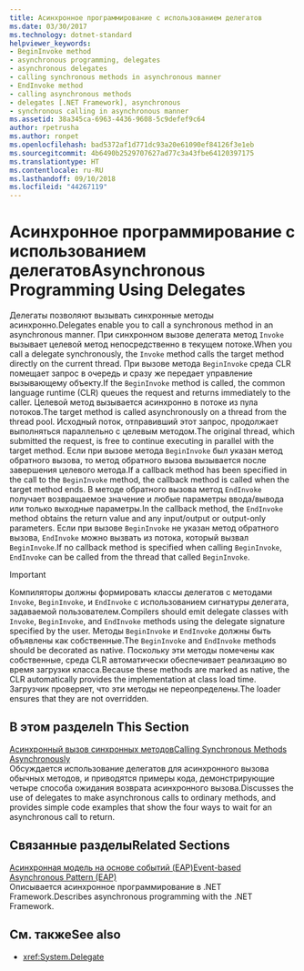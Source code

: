```yaml
---
title: Асинхронное программирование с использованием делегатов
ms.date: 03/30/2017
ms.technology: dotnet-standard
helpviewer_keywords:
- BeginInvoke method
- asynchronous programming, delegates
- asynchronous delegates
- calling synchronous methods in asynchronous manner
- EndInvoke method
- calling asynchronous methods
- delegates [.NET Framework], asynchronous
- synchronous calling in asynchronous manner
ms.assetid: 38a345ca-6963-4436-9608-5c9defef9c64
author: rpetrusha
ms.author: ronpet
ms.openlocfilehash: bad5372af1d771dc93a20e61090ef84126f3e1eb
ms.sourcegitcommit: 4b6490b2529707627ad77c3a43fbe64120397175
ms.translationtype: HT
ms.contentlocale: ru-RU
ms.lasthandoff: 09/10/2018
ms.locfileid: "44267119"
---
```

# <a name="asynchronous-programming-using-delegates"></a><span data-ttu-id="768d9-102">Асинхронное программирование с использованием делегатов</span><span class="sxs-lookup"><span data-stu-id="768d9-102">Asynchronous Programming Using Delegates</span></span>
<span data-ttu-id="768d9-103">Делегаты позволяют вызывать синхронные методы асинхронно.</span><span class="sxs-lookup"><span data-stu-id="768d9-103">Delegates enable you to call a synchronous method in an asynchronous manner.</span></span> <span data-ttu-id="768d9-104">При синхронном вызове делегата метод `Invoke` вызывает целевой метод непосредственно в текущем потоке.</span><span class="sxs-lookup"><span data-stu-id="768d9-104">When you call a delegate synchronously, the `Invoke` method calls the target method directly on the current thread.</span></span> <span data-ttu-id="768d9-105">При вызове метода `BeginInvoke` среда CLR помещает запрос в очередь и сразу же передает управление вызывающему объекту.</span><span class="sxs-lookup"><span data-stu-id="768d9-105">If the `BeginInvoke` method is called, the common language runtime (CLR) queues the request and returns immediately to the caller.</span></span> <span data-ttu-id="768d9-106">Целевой метод вызывается асинхронно в потоке из пула потоков.</span><span class="sxs-lookup"><span data-stu-id="768d9-106">The target method is called asynchronously on a thread from the thread pool.</span></span> <span data-ttu-id="768d9-107">Исходный поток, отправивший этот запрос, продолжает выполняться параллельно с целевым методом.</span><span class="sxs-lookup"><span data-stu-id="768d9-107">The original thread, which submitted the request, is free to continue executing in parallel with the target method.</span></span> <span data-ttu-id="768d9-108">Если при вызове метода `BeginInvoke` был указан метод обратного вызова, то метод обратного вызова вызывается после завершения целевого метода.</span><span class="sxs-lookup"><span data-stu-id="768d9-108">If a callback method has been specified in the call to the `BeginInvoke` method, the callback method is called when the target method ends.</span></span> <span data-ttu-id="768d9-109">В методе обратного вызова метод `EndInvoke` получает возвращаемое значение и любые параметры ввода/вывода или только выходные параметры.</span><span class="sxs-lookup"><span data-stu-id="768d9-109">In the callback method, the `EndInvoke` method obtains the return value and any input/output or output-only parameters.</span></span> <span data-ttu-id="768d9-110">Если при вызове `BeginInvoke` не указан метод обратного вызова, `EndInvoke` можно вызвать из потока, который вызвал `BeginInvoke`.</span><span class="sxs-lookup"><span data-stu-id="768d9-110">If no callback method is specified when calling `BeginInvoke`, `EndInvoke` can be called from the thread that called `BeginInvoke`.</span></span>  
  
> [!IMPORTANT]
>  <span data-ttu-id="768d9-111">Компиляторы должны формировать классы делегатов с методами `Invoke`, `BeginInvoke`, и `EndInvoke` с использованием сигнатуры делегата, задаваемой пользователем.</span><span class="sxs-lookup"><span data-stu-id="768d9-111">Compilers should emit delegate classes with `Invoke`, `BeginInvoke`, and `EndInvoke` methods using the delegate signature specified by the user.</span></span> <span data-ttu-id="768d9-112">Методы `BeginInvoke` и `EndInvoke` должны быть объявлены как собственные.</span><span class="sxs-lookup"><span data-stu-id="768d9-112">The `BeginInvoke` and `EndInvoke` methods should be decorated as native.</span></span> <span data-ttu-id="768d9-113">Поскольку эти методы помечены как собственные, среда CLR автоматически обеспечивает реализацию во время загрузки класса.</span><span class="sxs-lookup"><span data-stu-id="768d9-113">Because these methods are marked as native, the CLR automatically provides the implementation at class load time.</span></span> <span data-ttu-id="768d9-114">Загрузчик проверяет, что эти методы не переопределены.</span><span class="sxs-lookup"><span data-stu-id="768d9-114">The loader ensures that they are not overridden.</span></span>  
  
## <a name="in-this-section"></a><span data-ttu-id="768d9-115">В этом разделе</span><span class="sxs-lookup"><span data-stu-id="768d9-115">In This Section</span></span>  
 [<span data-ttu-id="768d9-116">Асинхронный вызов синхронных методов</span><span class="sxs-lookup"><span data-stu-id="768d9-116">Calling Synchronous Methods Asynchronously</span></span>](../../../docs/standard/asynchronous-programming-patterns/calling-synchronous-methods-asynchronously.md)  
 <span data-ttu-id="768d9-117">Обсуждается использование делегатов для асинхронного вызова обычных методов, и приводятся примеры кода, демонстрирующие четыре способа ожидания возврата асинхронного вызова.</span><span class="sxs-lookup"><span data-stu-id="768d9-117">Discusses the use of delegates to make asynchronous calls to ordinary methods, and provides simple code examples that show the four ways to wait for an asynchronous call to return.</span></span>  
  
## <a name="related-sections"></a><span data-ttu-id="768d9-118">Связанные разделы</span><span class="sxs-lookup"><span data-stu-id="768d9-118">Related Sections</span></span>  
 [<span data-ttu-id="768d9-119">Асинхронная модель на основе событий (EAP)</span><span class="sxs-lookup"><span data-stu-id="768d9-119">Event-based Asynchronous Pattern (EAP)</span></span>](../../../docs/standard/asynchronous-programming-patterns/event-based-asynchronous-pattern-eap.md)  
 <span data-ttu-id="768d9-120">Описывается асинхронное программирование в .NET Framework.</span><span class="sxs-lookup"><span data-stu-id="768d9-120">Describes asynchronous programming with the .NET Framework.</span></span>  
  
## <a name="see-also"></a><span data-ttu-id="768d9-121">См. также</span><span class="sxs-lookup"><span data-stu-id="768d9-121">See also</span></span>

* <xref:System.Delegate>
